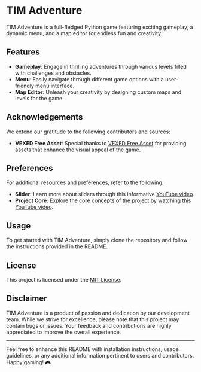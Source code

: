 # TIM Adventure

TIM Adventure is a full-fledged Python game featuring exciting gameplay, a dynamic menu, and a map editor for endless fun and creativity.

## Features

- **Gameplay**: Engage in thrilling adventures through various levels filled with challenges and obstacles.
- **Menu**: Easily navigate through different game options with a user-friendly menu interface.
- **Map Editor**: Unleash your creativity by designing custom maps and levels for the game.

## Acknowledgements

We extend our gratitude to the following contributors and sources:

- **VEXED Free Asset**: Special thanks to [VEXED Free Asset](https://v3x3d.itch.io/paper-pixels) for providing assets that enhance the visual appeal of the game.

## Preferences

For additional resources and preferences, refer to the following:

- **Slider**: Learn more about sliders through this informative [YouTube video](https://www.youtube.com/watch?v=n_ijgqYmXS0).
- **Project Core**: Explore the core concepts of the project by watching this [YouTube video](https://www.youtube.com/watch?v=2gABYM5M0ww&t=15115s).

## Usage

To get started with TIM Adventure, simply clone the repository and follow the instructions provided in the README.

## License

This project is licensed under the [MIT License](LICENSE).

## Disclaimer

TIM Adventure is a product of passion and dedication by our development team. While we strive for excellence, please note that this project may contain bugs or issues. Your feedback and contributions are highly appreciated to improve the overall experience.

---

Feel free to enhance this README with installation instructions, usage guidelines, or any additional information pertinent to users and contributors. Happy gaming! 🎮
